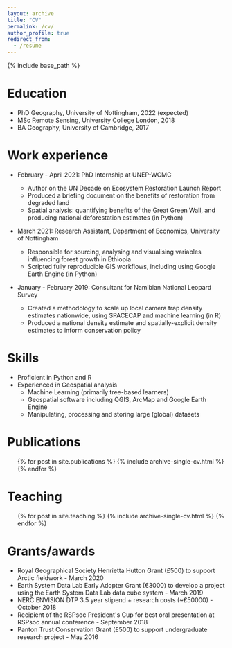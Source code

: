 ```yaml
---
layout: archive
title: "CV"
permalink: /cv/
author_profile: true
redirect_from:
  - /resume
---
```


{% include base_path %}

Education
======
* PhD Geography, University of Nottingham, 2022 (expected)
* MSc Remote Sensing, University College London, 2018
* BA Geography, University of Cambridge, 2017

Work experience
======
* February - April 2021: PhD Internship at UNEP-WCMC
  * Author on the UN Decade on Ecosystem Restoration Launch Report
  * Produced a briefing document on the benefits of restoration from degraded land
  * Spatial analysis: quantifying benefits of the Great Green Wall, and producing national deforestation estimates (in Python)

* March 2021: Research Assistant, Department of Economics, University of Nottingham
  * Responsible for sourcing, analysing and visualising variables influencing forest growth in Ethiopia
  * Scripted fully reproducible GIS workflows, including using Google Earth Engine (in Python)

* January - February 2019: Consultant for Namibian National Leopard Survey 
  * Created a methodology to scale up local camera trap density estimates nationwide, using SPACECAP and machine learning (in R)
  * Produced a national density estimate and spatially-explicit density estimates to inform conservation policy
  
Skills
======
* Proficient in Python and R
* Experienced in Geospatial analysis
  * Machine Learning (primarily tree-based learners)
  * Geospatial software including QGIS, ArcMap and Google Earth Engine
  * Manipulating, processing and storing large (global) datasets

Publications
======
  <ul>{% for post in site.publications %}
    {% include archive-single-cv.html %}
  {% endfor %}</ul>
  
Teaching
======
  <ul>{% for post in site.teaching %}
    {% include archive-single-cv.html %}
  {% endfor %}</ul>

Grants/awards
======
* Royal Geographical Society Henrietta Hutton Grant (£500) to support Arctic fieldwork - March 2020
* Earth System Data Lab Early Adopter Grant (€3000) to develop a project using the Earth System Data Lab data cube system - March 2019
* NERC ENVISION DTP 3.5 year stipend + research costs (~£50000) - October 2018
* Recipient of the RSPsoc President's Cup for best oral presentation at RSPsoc annual conference - September 2018
* Panton Trust Conservation Grant (£500) to support undergraduate research project - May 2016
